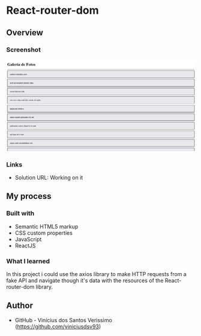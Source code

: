 # React-router-dom

## Overview

### Screenshot

![](./screenshot.png)

### Links

-   Solution URL: Working on it

## My process

### Built with

-   Semantic HTML5 markup
-   CSS custom properties
-   JavaScript
-   ReactJS

### What I learned

In this project i could use the axios library to make HTTP requests from a fake API and navigate though it's data with the resources of the React-router-dom library.

## Author

-   GitHub - Vinícius dos Santos Verissimo (https://github.com/viniciusdsv93)
